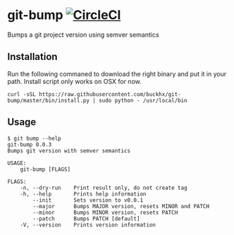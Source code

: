 # git-bump [![CircleCI](https://circleci.com/gh/buckhx/git-bump.svg?style=svg)](https://circleci.com/gh/buckhx/git-bump)

Bumps a git project version using semver semantics

## Installation

Run the following commaned to download the right binary and put it in your path. Install script only works on OSX for now.

    curl -sSL https://raw.githubusercontent.com/buckhx/git-bump/master/bin/install.py | sudo python - /usr/local/bin
    
## Usage

```
$ git bump --help
git-bump 0.0.3
Bumps git version with semver semantics

USAGE:
    git-bump [FLAGS]

FLAGS:
    -n, --dry-run    Print result only, do not create tag
    -h, --help       Prints help information
        --init       Sets version to v0.0.1
        --major      Bumps MAJOR version, resets MINOR and PATCH
        --minor      Bumps MINOR version, resets PATCH
        --patch      Bumps PATCH [default]
    -V, --version    Prints version information
```
